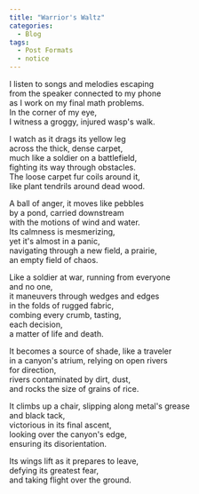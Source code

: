 ```yaml
---
title: "Warrior's Waltz"
categories:
  - Blog
tags:
  - Post Formats
  - notice
---
```


I listen to songs and melodies escaping <br>
from the speaker connected to my phone<br>
as I work on my final math problems.<br>
In the corner of my eye,<br>
I witness a groggy, injured wasp's walk.<br>

I watch as it drags its yellow leg<br>
across the thick, dense carpet,<br>
much like a soldier on a battlefield,<br>
fighting its way through obstacles.<br>
The loose carpet fur coils around it,<br>
like plant tendrils around dead wood.<br>

A ball of anger, it moves like pebbles<br>
by a pond, carried downstream<br>
with the motions of wind and water.<br>
Its calmness is mesmerizing,<br>
yet it's almost in a panic,<br>
navigating through a new field, a prairie,<br>
an empty field of chaos.<br>

Like a soldier at war, running from everyone<br>
and no one,<br>
it maneuvers through wedges and edges<br>
in the folds of rugged fabric,<br>
combing every crumb, tasting,<br>
each decision,<br>
 a matter of life and death.<br>

It becomes a source of shade, like a traveler<br>
in a canyon's atrium, relying on open rivers<br>
for direction,<br>
rivers contaminated by dirt, dust,<br>
and rocks the size of grains of rice.<br>

It climbs up a chair, slipping along metal's grease<br>
and black tack,<br>
victorious in its final ascent,<br>
looking over the canyon's edge,<br>
ensuring its disorientation.<br>

Its wings lift as it prepares to leave,<br>
defying its greatest fear,<br>
and taking flight over the ground.<br>
